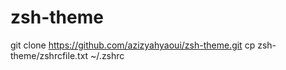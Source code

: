 # zsh-theme
git clone https://github.com/azizyahyaoui/zsh-theme.git
cp zsh-theme/zshrcfile.txt ~/.zshrc
